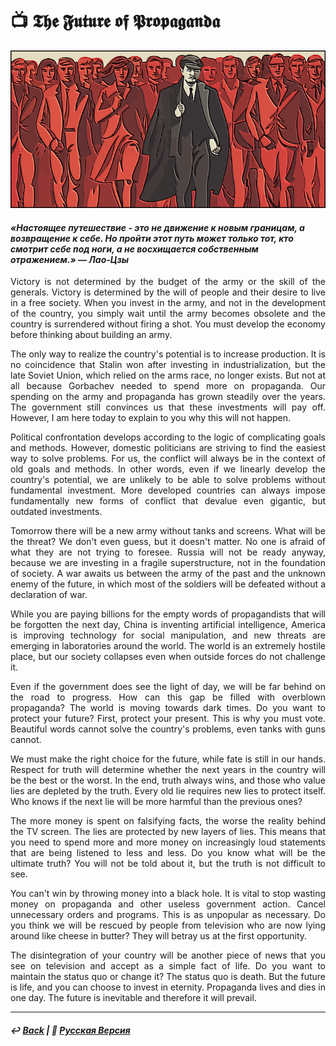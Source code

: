 # 📺 𝕿𝖍𝖊 𝕱𝖚𝖙𝖚𝖗𝖊 𝖔𝖋 𝕻𝖗𝖔𝖕𝖆𝖌𝖆𝖓𝖉𝖆

![The Future of Propaganda](image.png)

#### <i>«Настоящее путешествие - это не движение к новым границам, а возвращение к себе. Но пройти этот путь может только тот, кто смотрит себе под ноги, а не восхищается собственным отражением.» — Лао-Цзы</i>

<p align="justify">Victory is not determined by the budget of the army or the skill of the generals. Victory is determined by the will of people and their desire to live in a free society. When you invest in the army, and not in the development of the country, you simply wait until the army becomes obsolete and the country is surrendered without firing a shot. You must develop the economy before thinking about building an army.</p>

<p align="justify">The only way to realize the country's potential is to increase production. It is no coincidence that Stalin won after investing in industrialization, but the late Soviet Union, which relied on the arms race, no longer exists. But not at all because Gorbachev needed to spend more on propaganda. Our spending on the army and propaganda has grown steadily over the years. The government still convinces us that these investments will pay off. However, I am here today to explain to you why this will not happen.</p>

<p align="justify">Political confrontation develops according to the logic of complicating goals and methods. However, domestic politicians are striving to find the easiest way to solve problems. For us, the conflict will always be in the context of old goals and methods. In other words, even if we linearly develop the country's potential, we are unlikely to be able to solve problems without fundamental investment. More developed countries can always impose fundamentally new forms of conflict that devalue even gigantic, but outdated investments.</p>

<p align="justify">Tomorrow there will be a new army without tanks and screens. What will be the threat? We don't even guess, but it doesn't matter. No one is afraid of what they are not trying to foresee. Russia will not be ready anyway, because we are investing in a fragile superstructure, not in the foundation of society. A war awaits us between the army of the past and the unknown enemy of the future, in which most of the soldiers will be defeated without a declaration of war.</p>

<p align="justify">While you are paying billions for the empty words of propagandists that will be forgotten the next day, China is inventing artificial intelligence, America is improving technology for social manipulation, and new threats are emerging in laboratories around the world. The world is an extremely hostile place, but our society collapses even when outside forces do not challenge it.</p>

<p align="justify">Even if the government does see the light of day, we will be far behind on the road to progress. How can this gap be filled with overblown propaganda? The world is moving towards dark times. Do you want to protect your future? First, protect your present. This is why you must vote. Beautiful words cannot solve the country's problems, even tanks with guns cannot.</p>

<p align="justify">We must make the right choice for the future, while fate is still in our hands. Respect for truth will determine whether the next years in the country will be the best or the worst. In the end, truth always wins, and those who value lies are depleted by the truth. Every old lie requires new lies to protect itself. Who knows if the next lie will be more harmful than the previous ones?</p>

<p align="justify">The more money is spent on falsifying facts, the worse the reality behind the TV screen. The lies are protected by new layers of lies. This means that you need to spend more and more money on increasingly loud statements that are being listened to less and less. Do you know what will be the ultimate truth? You will not be told about it, but the truth is not difficult to see.</p>

<p align="justify">You can't win by throwing money into a black hole. It is vital to stop wasting money on propaganda and other useless government action. Cancel unnecessary orders and programs. This is as unpopular as necessary. Do you think we will be rescued by people from television who are now lying around like cheese in butter? They will betray us at the first opportunity.</p>

<p align="justify">The disintegration of your country will be another piece of news that you see on television and accept as a simple fact of life. Do you want to maintain the status quo or change it? The status quo is death. But the future is life, and you can choose to invest in eternity. Propaganda lives and dies in one day. The future is inevitable and therefore it will prevail.</p>

***

##### ↩️ [Back](index.md) | 🌻 [Русская Версия](russian.md)
